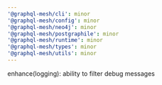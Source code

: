 ```yaml
---
'@graphql-mesh/cli': minor
'@graphql-mesh/config': minor
'@graphql-mesh/neo4j': minor
'@graphql-mesh/postgraphile': minor
'@graphql-mesh/runtime': minor
'@graphql-mesh/types': minor
'@graphql-mesh/utils': minor
---
```


enhance(logging): ability to filter debug messages

